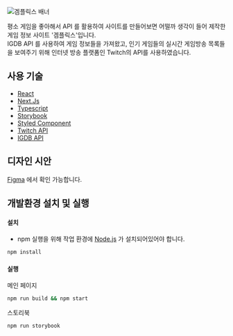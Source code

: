 ![겜플릭스 배너](https://user-images.githubusercontent.com/54921653/113965136-cdfe9880-9867-11eb-9a53-ad1b328894fd.jpg)

평소 게임을 좋아해서 API 를 활용하여 사이트를 만들어보면 어떨까 생각이 들어 제작한 게임 정보 사이트 '겜플릭스'입니다.   
IGDB API 를 사용하여 게임 정보들을 가져왔고, 인기 게임들의 실시간 게임방송 목록들을 보여주기 위해 인터넷 방송 플랫폼인 Twitch의 API를 사용하였습니다.

## 사용 기술 

- [React](https://ko.reactjs.org/)
- [Next.Js](https://nextjs.org/)
- [Typescript](https://www.typescriptlang.org/)
- [Storybook](https://storybook.js.org/)
- [Styled Component](https://styled-components.com/)
- [Twitch API](https://dev.twitch.tv/docs/)
- [IGDB API](https://api-docs.igdb.com/#about)


## 디자인 시안

[Figma](https://www.figma.com/file/U8L2gnaCl5aOTIjL4M4laI/%EA%B2%9C%ED%94%8C%EB%A6%AD%EC%8A%A4?node-id=0%3A1) 에서 확인 가능합니다.


## 개발환경 설치 및 실행

#### 설치

- npm 실행을 위해 작업 환경에 [Node.js](https://nodejs.org/ko/) 가 설치되어있어야 합니다.


```bash
npm install
```

#### 실행

메인 페이지

```bash
npm run build && npm start
```

스토리북

```bash
npm run storybook
```
